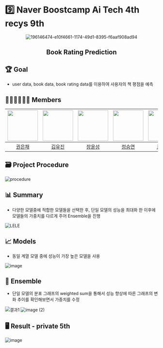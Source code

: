 # 9️⃣ Naver Boostcamp Ai Tech 4th recys 9th 
<div align="center">
 
![196146474-e10f4661-1174-49d1-8395-f6aaf908ad94](https://user-images.githubusercontent.com/46878756/200162322-8b15ce9a-1bc3-4340-ac39-d68373d1b43f.png)
 
## Book Rating Prediction
</div>

## 🏆️ Goal
- user data, book data, book rating data를 이용하여 사용자의 책 평점을 예측
## 👨🏽‍💻👩🏽‍💻 Members
| [<img src="https://avatars.githubusercontent.com/u/49949138?v=4" width="100px">](https://github.com/dmscornjs) | [<img src="https://avatars.githubusercontent.com/u/63237947?v=4" width="100px">](https://github.com/hello-im-yj) | [<img src="https://github.com/JangYunSeong.png" width="100px">](https://github.com/JangYunSeong) | [<img src="https://avatars.githubusercontent.com/u/53855943?v=4" width="100px">](https://github.com/jq3219) | [<img src="https://avatars.githubusercontent.com/u/75313644?v=4" width="100px">](https://github.com/dnjstka0307) |
| :--------------------------------------------------------------------------------------: | :----------------------------------------------------------------------------------------------: | :--------------------------------------------------------------------------------------: | :--------------------------------------------------------------------------------------: | :--------------------------------------------------------------------------------------:
|                          [권은채](https://github.com/dmscornjs)                           |                            [김유진](https://github.com/hello-im-yj)                             |                        [장윤성](https://github.com/JangYunSeong)                           |                          [정승연](https://github.com/jq3219)                           |                            [조원삼](https://github.com/dnjstka0307)  

## 🗃 Project Procedure 
![procedure](https://user-images.githubusercontent.com/46878756/200206906-5ce9d31a-e55f-4231-b06e-7b1ad905ef9d.png)

## 📊 Summary
- 다양한 모델중에 적합한 모델들을 선택한 후, 단일 모델의 성능을 최대화 한 이후에 모델들의 가중치를 다르게 주어 Ensemble을 진행 

![LELE](https://user-images.githubusercontent.com/46878756/200163414-7b5976fe-4601-46f4-80b1-08b1252c0e1f.png)

## 📈 Models
- 동일 계열 모델 중에 성능이 가장 높은 모델을 사용

![image](https://user-images.githubusercontent.com/46878756/200172239-17cab3be-a2fb-45ee-96e4-d554f37bd7b2.png)


## 🧪 Ensemble
- 단일 모델의 분포 그래프의 weighted sum을 통해서 성능 향상에 따른 그래프의 변화 추이를 확인해보면서 가중치를 수정

![결과1](https://user-images.githubusercontent.com/46878756/200207673-0db2cb6a-d9b8-4813-9f0a-6fcfe25eede7.png)
![image (2)](https://user-images.githubusercontent.com/46878756/200207689-f74dbb74-f479-471e-ba4d-47769077f53d.png)


## 🖥 Result - private 5th
![image](https://user-images.githubusercontent.com/46878756/200167215-a35596fe-e01e-4458-9ecb-505b6e52d5f1.png)

